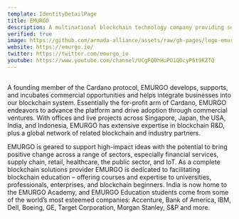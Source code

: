 ```yaml
---
template: IdentityDetailPage
title: EMURGO
description: A multinational blockchain technology company providing solutions for developers, startups, enterprises, and governments
verified: true
image: https://github.com/armada-alliance/assets/raw/gh-pages/logo-emurgo.png
website: https://emurgo.io/ 
twitter: https://twitter.com/emurgo_io
youtube: https://www.youtube.com/channel/UCgFQ0hHuPO1QDcyP6t9KZTQ
---
```


##

A founding member of the Cardano protocol, EMURGO develops, supports, and incubates commercial opportunities and helps integrate businesses into our blockchain system. Essentially the for-profit arm of Cardano, EMURGO endeavors to advance the platform and drive adoption through commercial ventures. With offices and live projects across Singapore, Japan, the USA, India, and Indonesia, EMURGO has extensive expertise in blockchain R&D, plus a global network of related blockchain and industry partners.

EMURGO is geared to support high-impact ideas with the potential to bring positive change across a range of sectors, especially financial services, supply chain, retail, healthcare, the public sector, and IoT. As a complete blockchain solutions provider EMURGO is dedicated to facilitating blockchain education – offering courses and expertise to universities, professionals, enterprises, and blockchain beginners. India is now home to the EMURGO Academy, and EMURGO Education students come from some of the world’s most esteemed companies: Accenture, Bank of America, IBM, Dell, Boeing, GE, Target Corporation, Morgan Stanley, S&P and more.